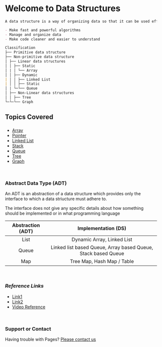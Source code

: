 # Welcome to Data Structures

```markdown
A data structure is a way of organizing data so that it can be used effectively

- Make fast and powerful algorithms
- Manage and organize data
- Make code cleaner and easier to understand

Classification
├── Primitive data structure
├── Non-primitive data structure
│ ├── Linear data structures
│ │ ├── Static
│ | │ └── Array
│ │ ├── Dynamic
| │ │ ├── Linked List
| │ │ ├── Static
│ | └─└── Queue
│ ├── Non-Linear data structures
│ │ ├── Tree
└─└─└── Graph
```

## Topics Covered

###

- [Array](/topics/array)
- [Pointer](/topics/pointer)
- [Linked List](/topics/linked-list)
- [Stack](/topics/stack)
- [Queue](/topics/queue)
- [Tree](/topics/tree)
- [Graph](/topics/graph)

<br/>

### Abstract Data Type (ADT)

An ADT is an abstraction of a data structure which provides only the interface to which a data striucture must adhere to.

The interface does not give any specific details about how something should be implemented or in what programming language

| Abstraction (ADT) |                      Implementation (DS)                      |
| :---------------: | :-----------------------------------------------------------: |
|       List        |                  Dynamic Array, Linked List                   |
|       Queue       | Linked list based Queue, Array based Queue, Stack based Queue |
|        Map        |                  Tree Map, Hash Map / Table                   |

<br/>

### _Reference Links_

- [Link1](https://www.javatpoint.com/data-structure-introduction)
- [Link2](https://beginnersbook.com/2018/10/data-structure-introduction/)
- [Video Reference](https://www.youtube.com/watch?v=RBSGKlAvoiM)

<br/>

### **Support or Contact**

Having trouble with Pages? [Please contact us](https://support.github.com/contact)
